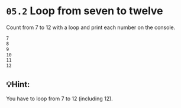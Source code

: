 # `05.2` Loop from seven to twelve

Count from 7 to 12 with a loop and print each number on the console.

```bash
7
8
9
10
11
12
```
## 💡Hint:

You have to loop from 7 to 12 (including 12).



